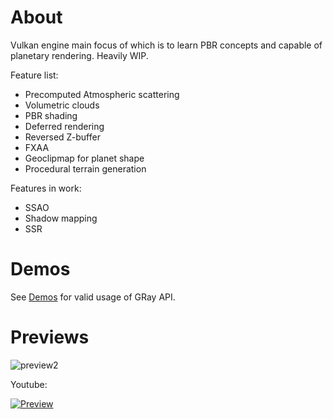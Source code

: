 # About
Vulkan engine main focus of which is to learn PBR concepts and capable of planetary rendering. Heavily WIP. 

Feature list:
- Precomputed Atmospheric scattering
- Volumetric clouds
- PBR shading
- Deferred rendering
- Reversed Z-buffer
- FXAA
- Geoclipmap for planet shape
- Procedural terrain generation 
  
Features in work:
- SSAO
- Shadow mapping
- SSR

# Demos

See [Demos](https://github.com/sada-hp/EngineDemos) for valid usage of GRay API.

# Previews

![preview2](https://github.com/user-attachments/assets/78ca3661-67c1-4806-ac06-deb62ba736a7)

Youtube:

[![Preview](https://img.youtube.com/vi/xo3GarAQ8Go/0.jpg)](https://www.youtube.com/watch?v=xo3GarAQ8Go)
